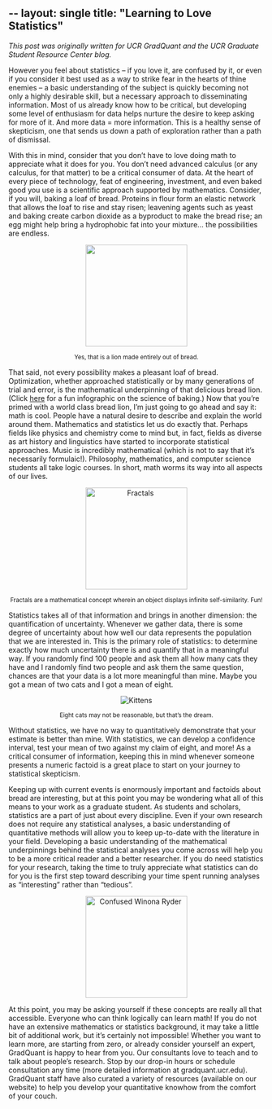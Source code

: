--
layout: single
title: "Learning to Love Statistics"
--

*This post was originally written for UCR GradQuant and the UCR Graduate Student Resource Center blog.*

However you feel about statistics – if you love it, are confused by it, or even if you consider it best used as a way to strike fear in the hearts of thine enemies – a basic understanding of the subject is quickly becoming not only a highly desirable skill, but a necessary approach to disseminating information. Most of us already know how to be critical, but developing some level of enthusiasm for data helps nurture the desire to keep asking for more of it. And more data = more information. This is a healthy sense of skepticism, one that sends us down a path of exploration rather than a path of dismissal. 

With this in mind, consider that you don’t have to love doing math to appreciate what it does for you. You don’t need advanced calculus (or any calculus, for that matter) to be a critical consumer of data. At the heart of every piece of technology, feat of engineering, investment, and even baked good you use is a scientific approach supported by mathematics. 
Consider, if you will, baking a loaf of bread. Proteins in flour form an elastic network that allows the loaf to rise and stay risen; leavening agents such as yeast and baking create carbon dioxide as a byproduct to make the bread rise; an egg might help bring a hydrophobic fat into your mixture… the possibilities are endless. 

<p align="center"><img src="https://media.giphy.com/media/26gJAuwR7TAz5NRy8/giphy.gif" height="200"></p>
<p align="center"><small>Yes, that is a lion made entirely out of bread.</small></p>

That said, not every possibility makes a pleasant loaf of bread. Optimization, whether approached statistically or by many generations of trial and error, is the mathematical underpinning of that delicious bread lion. (Click <a href="http://www.berries.com/blog/science-of-baking">here</a> for a fun infographic on the science of baking.)
Now that you’re primed with a world class bread lion, I’m just going to go ahead and say it: math is cool. People have a natural desire to describe and explain the world around them. Mathematics and statistics let us do exactly that. Perhaps fields like physics and chemistry come to mind but, in fact, fields as diverse as art history and linguistics have started to incorporate statistical approaches. Music is incredibly mathematical (which is not to say that it’s necessarily formulaic!). Philosophy, mathematics, and computer science students all take logic courses. In short, math worms its way into all aspects of our lives.

<p align="center"><img src="http://giphygifs.s3.amazonaws.com/media/i8LQDpYfnzYWc/giphy.gif" alt="Fractals" width="200"></p>
<p align="center"><small>Fractals are a mathematical concept wherein an object displays infinite self-similarity. Fun!</small></p>

Statistics takes all of that information and brings in another dimension: the quantification of uncertainty. Whenever we gather data, there is some degree of uncertainty about how well our data represents the population that we are interested in. This is the primary role of statistics: to determine exactly how much uncertainty there is and quantify that in a meaningful way. If you randomly find 100 people and ask them all how many cats they have and I randomly find two people and ask them the same question, chances are that your data is a lot more meaningful than mine. Maybe you got a mean of two cats and I got a mean of eight. 

<p align="center"><img src="http://giphygifs.s3.amazonaws.com/media/40Fpxgn6Yq640/giphy.gif" alt="Kittens"></p>
<p align="center"><small>Eight cats may not be reasonable, but that’s the dream.</small></p>

Without statistics, we have no way to quantitatively demonstrate that your estimate is better than mine. With statistics, we can develop a confidence interval, test your mean of two against my claim of eight, and more! As a critical consumer of information, keeping this in mind whenever someone presents a numeric factoid is a great place to start on your journey to statistical skepticism. 

Keeping up with current events is enormously important and factoids about bread are interesting, but at this point you may be wondering what all of this means to your work as a graduate student. As students and scholars, statistics are a part of just about every discipline. Even if your own research does not require any statistical analyses, a basic understanding of quantitative methods will allow you to keep up-to-date with the literature in your field. Developing a basic understanding of the mathematical underpinnings behind the statistical analyses you come across will help you to be a more critical reader and a better researcher. If you do need statistics for your research, taking the time to truly appreciate what statistics can do for you is the first step toward describing your time spent running analyses as “interesting” rather than “tedious”.

<p align="center"><img src="https://media.giphy.com/media/26xBI73gWquCBBCDe/giphy.gif" alt="Confused Winona Ryder" height="200" ></p>

At this point, you may be asking yourself if these concepts are really all that accessible. Everyone who can think logically can learn math! If you do not have an extensive mathematics or statistics background, it may take a little bit of additional work, but it’s certainly not impossible! Whether you want to learn more, are starting from zero, or already consider yourself an expert, GradQuant is happy to hear from you. Our consultants love to teach and to talk about people’s research. Stop by our drop-in hours or schedule consultation any time (more detailed information at gradquant.ucr.edu). GradQuant staff have also curated a variety of resources (available on our website) to help you develop your quantitative knowhow from the comfort of your couch. 
